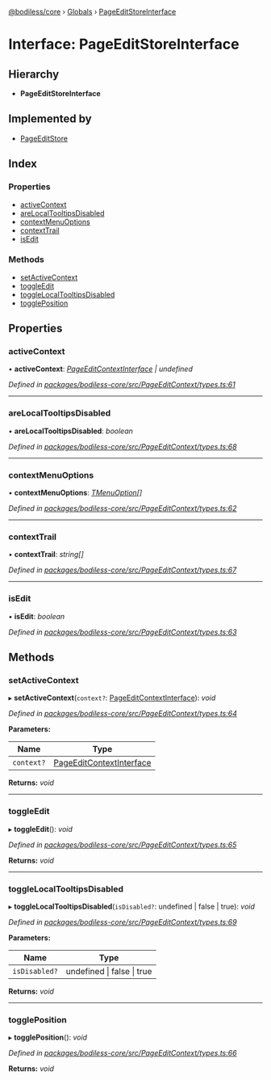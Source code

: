 [@bodiless/core](../README.md) › [Globals](../globals.md) › [PageEditStoreInterface](pageeditstoreinterface.md)

# Interface: PageEditStoreInterface

## Hierarchy

* **PageEditStoreInterface**

## Implemented by

* [PageEditStore](../classes/pageeditstore.md)

## Index

### Properties

* [activeContext](pageeditstoreinterface.md#activecontext)
* [areLocalTooltipsDisabled](pageeditstoreinterface.md#arelocaltooltipsdisabled)
* [contextMenuOptions](pageeditstoreinterface.md#contextmenuoptions)
* [contextTrail](pageeditstoreinterface.md#contexttrail)
* [isEdit](pageeditstoreinterface.md#isedit)

### Methods

* [setActiveContext](pageeditstoreinterface.md#setactivecontext)
* [toggleEdit](pageeditstoreinterface.md#toggleedit)
* [toggleLocalTooltipsDisabled](pageeditstoreinterface.md#togglelocaltooltipsdisabled)
* [togglePosition](pageeditstoreinterface.md#toggleposition)

## Properties

###  activeContext

• **activeContext**: *[PageEditContextInterface](pageeditcontextinterface.md) | undefined*

*Defined in [packages/bodiless-core/src/PageEditContext/types.ts:61](https://github.com/johnsonandjohnson/Bodiless-JS/blob/572f382/packages/bodiless-core/src/PageEditContext/types.ts#L61)*

___

###  areLocalTooltipsDisabled

• **areLocalTooltipsDisabled**: *boolean*

*Defined in [packages/bodiless-core/src/PageEditContext/types.ts:68](https://github.com/johnsonandjohnson/Bodiless-JS/blob/572f382/packages/bodiless-core/src/PageEditContext/types.ts#L68)*

___

###  contextMenuOptions

• **contextMenuOptions**: *[TMenuOption](../globals.md#tmenuoption)[]*

*Defined in [packages/bodiless-core/src/PageEditContext/types.ts:62](https://github.com/johnsonandjohnson/Bodiless-JS/blob/572f382/packages/bodiless-core/src/PageEditContext/types.ts#L62)*

___

###  contextTrail

• **contextTrail**: *string[]*

*Defined in [packages/bodiless-core/src/PageEditContext/types.ts:67](https://github.com/johnsonandjohnson/Bodiless-JS/blob/572f382/packages/bodiless-core/src/PageEditContext/types.ts#L67)*

___

###  isEdit

• **isEdit**: *boolean*

*Defined in [packages/bodiless-core/src/PageEditContext/types.ts:63](https://github.com/johnsonandjohnson/Bodiless-JS/blob/572f382/packages/bodiless-core/src/PageEditContext/types.ts#L63)*

## Methods

###  setActiveContext

▸ **setActiveContext**(`context?`: [PageEditContextInterface](pageeditcontextinterface.md)): *void*

*Defined in [packages/bodiless-core/src/PageEditContext/types.ts:64](https://github.com/johnsonandjohnson/Bodiless-JS/blob/572f382/packages/bodiless-core/src/PageEditContext/types.ts#L64)*

**Parameters:**

Name | Type |
------ | ------ |
`context?` | [PageEditContextInterface](pageeditcontextinterface.md) |

**Returns:** *void*

___

###  toggleEdit

▸ **toggleEdit**(): *void*

*Defined in [packages/bodiless-core/src/PageEditContext/types.ts:65](https://github.com/johnsonandjohnson/Bodiless-JS/blob/572f382/packages/bodiless-core/src/PageEditContext/types.ts#L65)*

**Returns:** *void*

___

###  toggleLocalTooltipsDisabled

▸ **toggleLocalTooltipsDisabled**(`isDisabled?`: undefined | false | true): *void*

*Defined in [packages/bodiless-core/src/PageEditContext/types.ts:69](https://github.com/johnsonandjohnson/Bodiless-JS/blob/572f382/packages/bodiless-core/src/PageEditContext/types.ts#L69)*

**Parameters:**

Name | Type |
------ | ------ |
`isDisabled?` | undefined &#124; false &#124; true |

**Returns:** *void*

___

###  togglePosition

▸ **togglePosition**(): *void*

*Defined in [packages/bodiless-core/src/PageEditContext/types.ts:66](https://github.com/johnsonandjohnson/Bodiless-JS/blob/572f382/packages/bodiless-core/src/PageEditContext/types.ts#L66)*

**Returns:** *void*

